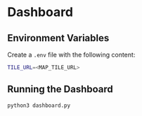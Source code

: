 # Dashboard

## Environment Variables

Create a `.env` file with the following content:

```bash
TILE_URL=<MAP_TILE_URL>
```

## Running the Dashboard

```bash
python3 dashboard.py
```